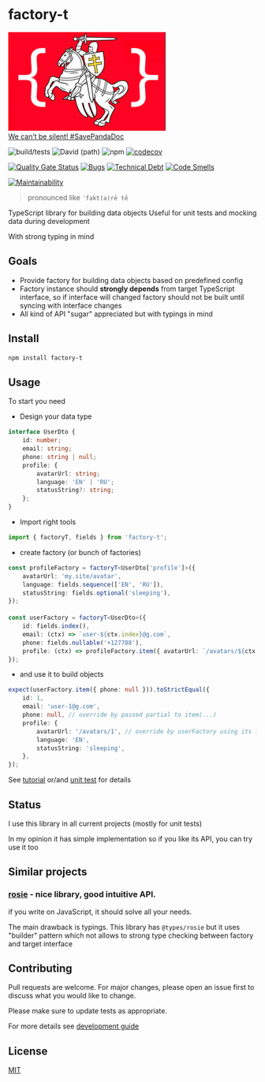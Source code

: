 # factory-t

<img height="200px" src="./docs/factory-t-logo.png"><br>
[We can’t be silent! #SavePandaDoc](https://savebelarusit.org/en/)

![build/tests](https://github.com/rodmax/factory-t/workflows/build/tests/badge.svg)
![David (path)](https://img.shields.io/david/rodmax/factory-t)
![npm](https://img.shields.io/npm/v/factory-t)
[![codecov](https://codecov.io/gh/rodmax/factory-t/branch/master/graph/badge.svg)](https://codecov.io/gh/rodmax/factory-t)

[![Quality Gate Status](https://sonarcloud.io/api/project_badges/measure?project=rodmax_factory-t&metric=alert_status)](https://sonarcloud.io/dashboard?id=rodmax_factory-t)
[![Bugs](https://sonarcloud.io/api/project_badges/measure?project=rodmax_factory-t&metric=bugs)](https://sonarcloud.io/dashboard?id=rodmax_factory-t)
[![Technical Debt](https://sonarcloud.io/api/project_badges/measure?project=rodmax_factory-t&metric=sqale_index)](https://sonarcloud.io/dashboard?id=rodmax_factory-t)
[![Code Smells](https://sonarcloud.io/api/project_badges/measure?project=rodmax_factory-t&metric=code_smells)](https://sonarcloud.io/dashboard?id=rodmax_factory-t)

[![Maintainability](https://api.codeclimate.com/v1/badges/87b64b59dc920192622d/maintainability)](https://codeclimate.com/github/rodmax/factory-t/maintainability)

> pronounced like `ˈfakt(ə)rē tē`

TypeScript library for building data objects
Useful for unit tests and mocking data during development

With strong typing in mind

## Goals

-   Provide factory for building data objects based on predefined config
-   Factory instance should **strongly depends** from target TypeScript interface, so if interface will changed factory should not be built until syncing with interface changes
-   All kind of API "sugar" appreciated but with typings in mind

## Install

```bash
npm install factory-t
```

## Usage

To start you need

-   Design your data type
<!-- embedme ./src/tests/readme-snippets.test.ts#L5-L14-->

```ts
interface UserDto {
    id: number;
    email: string;
    phone: string | null;
    profile: {
        avatarUrl: string;
        language: 'EN' | 'RU';
        statusString?: string;
    };
}
```

-   Import right tools
<!-- embedme ./src/tests/readme-snippets.test.ts#L1-L1-->

```ts
import { factoryT, fields } from 'factory-t';
```

-   create factory (or bunch of factories)
<!-- embedme ./src/tests/readme-snippets.test.ts#L16-L27-->

```ts
const profileFactory = factoryT<UserDto['profile']>({
    avatarUrl: 'my.site/avatar',
    language: fields.sequence(['EN', 'RU']),
    statusString: fields.optional('sleeping'),
});

const userFactory = factoryT<UserDto>({
    id: fields.index(),
    email: (ctx) => `user-${ctx.index}@g.com`,
    phone: fields.nullable('+127788'),
    profile: (ctx) => profileFactory.item({ avatarUrl: `/avatars/${ctx.index}` }),
});
```

-   and use it to build objects

<!-- embedme ./src/tests/readme-snippets.test.ts#L29-L38-->

```ts
expect(userFactory.item({ phone: null })).toStrictEqual({
    id: 1,
    email: 'user-1@g.com',
    phone: null, // override by passed partial to item(...)
    profile: {
        avatarUrl: '/avatars/1', // override by userFactory using its index
        language: 'EN',
        statusString: 'sleeping',
    },
});
```

See [tutorial](./docs/tutorial.md) or/and [unit test](./src/tests/factory-t.test.ts) for details

## Status

I use this library in all current projects (mostly for unit tests)

In my opinion it has simple implementation
so if you like its API, you can try use it too

## Similar projects

### [rosie](https://github.com/rosiejs/rosie) - nice library, good intuitive API.

if you write on JavaScript, it should solve all your needs.

The main drawback is typings. This library has `@types/rosie` but it uses "builder" pattern which not allows to strong type checking between factory and target interface

## Contributing

Pull requests are welcome. For major changes, please open an issue first to discuss what you would like to change.

Please make sure to update tests as appropriate.

For more details see [development guide](DEVELOPMENT.md)

## License

[MIT](https://choosealicense.com/licenses/mit/)

